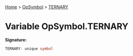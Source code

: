 [Home](../../../index.md) &gt; [OpSymbol](../../opsymbol.md) &gt; [TERNARY](./ternary.md)

# Variable OpSymbol.TERNARY


<b>Signature:</b>

```typescript
TERNARY: unique symbol
```
